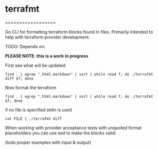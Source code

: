 # terrafmt

==================



Go CLI for formatting terraform blocks found in files. Primarily intended to help with terraform provider development.

TODO: Depends on:


**PLEASE NOTE: this is a work in progress** 

First see what will be updated:
```shell
find . | egrep ".html.markdown" | sort | while read f; do ./terrafmt diff $f; done
``` 

Now format the terraform
```shell
find . | egrep ".html.markdown" | sort | while read f; do ./terrafmt $f; done
``` 

if no file is specified stdin is used

```shell
cat FILE | ./terrafmt diff
```

When working with provider acceptance tests with unquoted format placeholders you can use sed to make the blocks valid:



(todo proper examples with input & output)

